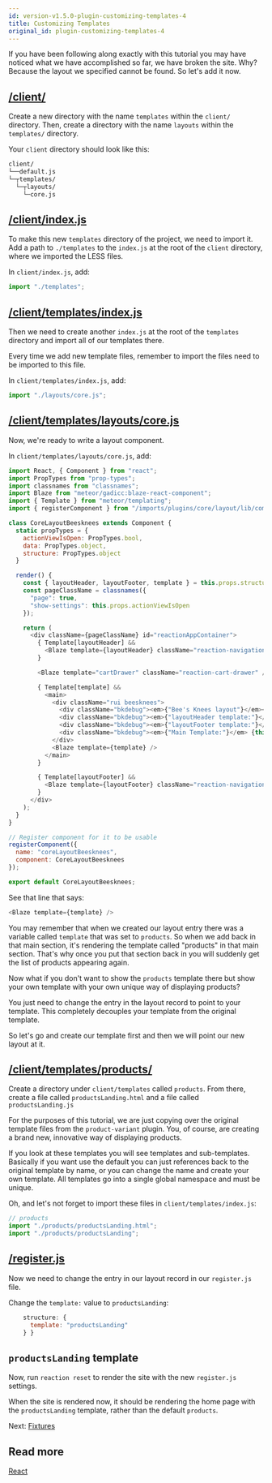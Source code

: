 ```yaml
---
id: version-v1.5.0-plugin-customizing-templates-4
title: Customizing Templates
original_id: plugin-customizing-templates-4
---
```

    
If you have been following along exactly with this tutorial you may have noticed what we have accomplished so far, we have broken the site. Why? Because the layout we specified cannot be found. So let's add it now.

## [/client/](https://github.com/reactioncommerce/reaction-example-plugin/tree/master/client)

Create a new directory with the name `templates` within the `client/` directory. Then, create a directory with the name `layouts` within the `templates/` directory.

Your `client` directory should look like this:

```sh
client/
└──default.js
└─┬templates/
  └─┬layouts/
    └─core.js
```

## [/client/index.js](https://github.com/reactioncommerce/reaction-example-plugin/blob/master/client/index.js)

To make this new `templates` directory of the project, we need to import it. Add a path to `./templates` to the `index.js` at the root of the `client` directory, where we imported the LESS files.

In `client/index.js`, add:

```js
import "./templates";
```

## [/client/templates/index.js](https://github.com/reactioncommerce/reaction-example-plugin/blob/master/client/templates/index.js)

Then we need to create another `index.js` at the root of the `templates` directory and import all of our templates there.

Every time we add new template files, remember to import the files need to be imported to this file.

In `client/templates/index.js`, add:

```js
import "./layouts/core.js";
```

## [/client/templates/layouts/core.js](https://github.com/reactioncommerce/reaction-example-plugin/blob/master/client/templates/layouts/core.js)

Now, we're ready to write a layout component.

In `client/templates/layouts/core.js`, add:

```js
import React, { Component } from "react";
import PropTypes from "prop-types";
import classnames from "classnames";
import Blaze from "meteor/gadicc:blaze-react-component";
import { Template } from "meteor/templating";
import { registerComponent } from "/imports/plugins/core/layout/lib/components";

class CoreLayoutBeesknees extends Component {
  static propTypes = {
    actionViewIsOpen: PropTypes.bool,
    data: PropTypes.object,
    structure: PropTypes.object
  }

  render() {
    const { layoutHeader, layoutFooter, template } = this.props.structure || {};
    const pageClassName = classnames({
      "page": true,
      "show-settings": this.props.actionViewIsOpen
    });

    return (
      <div className={pageClassName} id="reactionAppContainer">
        { Template[layoutHeader] &&
          <Blaze template={layoutHeader} className="reaction-navigation-header" />
        }

        <Blaze template="cartDrawer" className="reaction-cart-drawer" />

        { Template[template] &&
          <main>
            <div className="rui beesknees">
              <div className="bkdebug"><em>{"Bee's Knees layout"}</em></div>
              <div className="bkdebug"><em>{"layoutHeader template:"}</em> {this.props.structure.layoutHeader}</div>
              <div className="bkdebug"><em>{"layoutFooter template:"}</em> {this.props.structure.layoutFooter}</div>
              <div className="bkdebug"><em>{"Main Template:"}</em> {this.props.structure.template}</div>
            </div>
            <Blaze template={template} />
          </main>
        }

        { Template[layoutFooter] &&
          <Blaze template={layoutFooter} className="reaction-navigation-footer footer-default" />
        }
      </div>
    );
  }
}

// Register component for it to be usable
registerComponent({
  name: "coreLayoutBeesknees",
  component: CoreLayoutBeesknees
});

export default CoreLayoutBeesknees;
```

See that line that says:

```js
<Blaze template={template} />
```

You may remember that when we created our layout entry there was a variable called `template` that was set to `products`. So when we add back in that main section, it's rendering the template called "products" in that main section. That's why once you put that section back in you will suddenly get the list of products appearing again.

Now what if you don't want to show the `products` template there but show your own template with your own unique way of displaying products?

You just need to change the entry in the layout record to point to your template. This completely decouples your template from the original template.

So let's go and create our template first and then we will point our new layout at it.

## [/client/templates/products/](https://github.com/reactioncommerce/reaction-example-plugin/tree/master/client/templates/products)

Create a directory under `client/templates` called `products`. From there, create a file called `productsLanding.html` and a file called `productsLanding.js`

For the purposes of this tutorial, we are just copying over the original template files from the `product-variant` plugin. You, of course, are creating a brand new, innovative way of displaying products.

If you look at these templates you will see templates and sub-templates. Basically if you want use the default you can just references back to the original template by name, or you can change the name and create your own template. All templates go into a single global namespace and must be unique.

Oh, and let's not forget to import these files in `client/templates/index.js`:

```js
// products
import "./products/productsLanding.html";
import "./products/productsLanding";
```

## [/register.js](https://github.com/reactioncommerce/reaction-example-plugin/blob/master/register.js)

Now we need to change the entry in our layout record in our `register.js` file.

Change the `template:` value to `productsLanding`:

```js
    structure: {
      template: "productsLanding"
    } }
```

## `productsLanding` template

Now, run `reaction reset` to render the site with the new `register.js` settings.

When the site is rendered now, it should be rendering the home page with the `productsLanding` template, rather than the default `products`.

Next: [Fixtures](plugin-fixtures-5.md)

## Read more

[React](https://facebook.github.io/react/)
